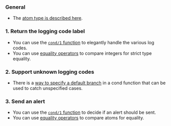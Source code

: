 ### General

- The [atom type is described here][atom].

### 1. Return the logging code label

- You can use the [`cond/1` function][cond] to elegantly handle the various log codes.
- You can use [equality operators][equality] to compare integers for strict type equality.

### 2. Support unknown logging codes

- There is a [way to specify a default branch][cond] in a cond function that can be used to catch unspecified cases.

### 3. Send an alert

- You can use the [`cond/1` function][cond] to decide if an alert should be sent.
- You can use [equality operators][equality] to compare atoms for equality.

[equality]: https://elixir-lang.org/getting-started/basic-operators.html
[atom]: https://elixir-lang.org/getting-started/basic-types.html#atoms
[cond]: https://elixir-lang.org/getting-started/case-cond-and-if.html#cond
